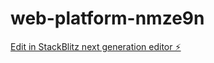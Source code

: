 # web-platform-nmze9n

[Edit in StackBlitz next generation editor ⚡️](https://stackblitz.com/~/github.com/kuldeepit/web-platform-nmze9n)